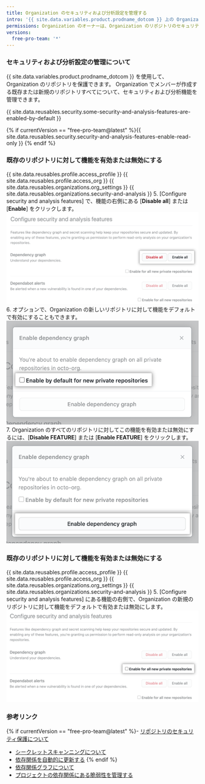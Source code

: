```yaml
---
title: Organization のセキュリティおよび分析設定を管理する
intro: '{{ site.data.variables.product.prodname_dotcom }} 上の Organization のプロジェクトでコードを保護し分析する機能を管理できます。'
permissions: Organization のオーナーは、Organization のリポジトリのセキュリティおよび分析設定を管理できます。
versions:
  free-pro-team: '*'
---
```


### セキュリティおよび分析設定の管理について

{{ site.data.variables.product.prodname_dotcom }} を使用して、Organization のリポジトリを保護できます。 Organization でメンバーが作成する既存または新規のリポジトリすべてについて、セキュリティおよび分析機能を管理できます。

{{ site.data.reusables.security.some-security-and-analysis-features-are-enabled-by-default }}

{% if currentVersion == "free-pro-team@latest" %}{{ site.data.reusables.security.security-and-analysis-features-enable-read-only }}
{% endif %}

### 既存のリポジトリに対して機能を有効または無効にする

{{ site.data.reusables.profile.access_profile }}
{{ site.data.reusables.profile.access_org }}
{{ site.data.reusables.organizations.org_settings }}
{{ site.data.reusables.organizations.security-and-analysis }}
5. [Configure security and analysis features] で、機能の右側にある [**Disable all**] または [**Enable**] をクリックします。 ![[Configure security and analysis] 機能の [Enable all] または [Disable all] ボタン](/assets/images/help/organizations/security-and-analysis-disable-or-enable-all.png)
6. オプションで、Organization の新しいリポジトリに対して機能をデフォルトで有効にすることもできます。 ![新規のリポジトリの [Enable by default] オプション](/assets/images/help/organizations/security-and-analysis-enable-by-default-in-modal.png)
7. Organization のすべてのリポジトリに対してこの機能を有効または無効にするには、[**Disable FEATURE**] または [**Enable FEATURE**] をクリックします。 ![機能 を無効または有効にするボタン](/assets/images/help/organizations/security-and-analysis-enable-dependency-graph.png)

### 既存のリポジトリに対して機能を有効または無効にする

{{ site.data.reusables.profile.access_profile }}
{{ site.data.reusables.profile.access_org }}
{{ site.data.reusables.organizations.org_settings }}
{{ site.data.reusables.organizations.security-and-analysis }}
5. [Configure security and analysis features] にある機能の右側で、Organization の新規のリポジトリに対して機能をデフォルトで有効または無効にします。 ![新規のリポジトリに対して機能を有効または無効にするチェックボックス](/assets/images/help/organizations/security-and-analysis-enable-or-disable-feature-checkbox.png)

### 参考リンク

{% if currentVersion == "free-pro-team@latest" %}- [リポジトリのセキュリティ保護について](/github/administering-a-repository/about-securing-your-repository)
- [シークレットスキャンニングについて](/github/administering-a-repository/about-secret-scanning)
- [依存関係を自動的に更新する](/github/administering-a-repository/keeping-your-dependencies-updated-automatically)
{% endif %}
- [依存関係グラフについて](/github/visualizing-repository-data-with-graphs/about-the-dependency-graph)
- [プロジェクトの依存関係にある脆弱性を管理する](/github/managing-security-vulnerabilities/managing-vulnerabilities-in-your-projects-dependencies)
